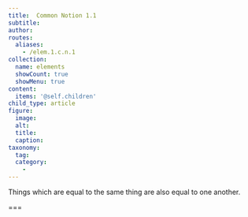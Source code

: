 ```yaml
---
title:  Common Notion 1.1
subtitle: 
author:
routes:
  aliases:
    - /elem.1.c.n.1
collection:
  name: elements
  showCount: true
  showMenu: true
content:
  items: '@self.children'
child_type: article
figure:
  image:
  alt:
  title:
  caption:
taxonomy:
  tag:
  category:
    - 
---
```


<p>Things which are equal to the same thing are also equal to one another.</p>

===

